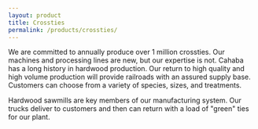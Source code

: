 ```yaml
---
layout: product
title: Crossties
permalink: /products/crossties/
---
```

We are committed to annually produce over 1 million crossties. Our machines and processing lines are new, but our expertise is not. Cahaba has a long history in hardwood production. Our return to high quality and high volume production will provide railroads with an assured supply base. Customers can choose from a variety of species, sizes, and treatments.

Hardwood sawmills are key members of our manufacturing system. Our trucks deliver to customers and then can return with a load of "green" ties for our plant.